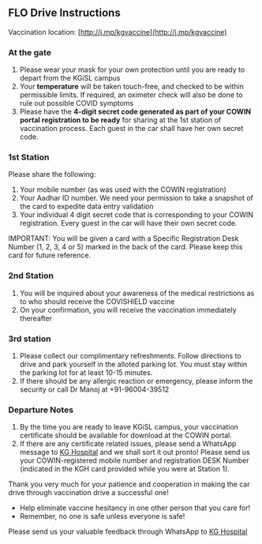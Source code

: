 <!-- title: Final Instructions for FLO Drive -->

## FLO Drive Instructions

Vaccination location: [http://j.mp/kgvaccine](http://j.mp/kgvaccine)

### At the gate
1. Please wear your mask for your own protection until you are ready to depart from the KGiSL campus 
2. Your **temperature** will be taken touch-free, and checked to be within permissible limits. If required, an oximeter check will also be done to rule out possible COVID symptoms 
3. Please have the **4-digit secret code generated as part of your COWIN portal registration to be ready** for sharing at the 1st station of vaccination process. Each guest in the car shall have her own secret code. 

### 1st Station
Please share the following: 
1. Your mobile number (as was used with the COWIN registration) 
2. Your Aadhar ID number. We need your permission to take a snapshot of the card to expedite data entry validation
3. Your individual 4 digit secret code that is corresponding to your COWIN registration. Every guest in the car will have their own secret code. 

IMPORTANT: You will be given a card with a Specific Registration Desk Number (1, 2, 3, 4 or 5) marked in the back of the card. Please keep this card for future reference. 

### 2nd Station 
1. You will be inquired about your awareness of the medical restrictions as to who should receive the COVISHIELD vaccine
2. On your confirmation, you will receive the vaccination immediately thereafter 

### 3rd station  
1. Please collect our complimentary refreshments. Follow directions to drive and park yourself in the alloted parking lot. You must stay within the parking lot for at least 10-15 minutes. 
2. If there should be any allergic reaction or emergency, please inform the security or call Dr Manoj at +91-96004-39512

### Departure Notes
1. By the time you are ready to leave KGiSL campus, your vaccination certificate should be available for download at the COWIN portal. 
2. If there are any certificate related issues, please send a WhatsApp message to [KG Hospital](https://api.whatsapp.com/send?phone=919626196262) and we shall sort it out pronto! Please send us your COWIN-registered mobile number and registration DESK Number (indicated in the KGH card provided while you were at Station 1). 

Thank you very much for your patience and cooperation in making the  car drive through vaccination drive a successful one!  
  - Help eliminate vaccine hesitancy in one other person that you care for!
  - Remember, no one is safe unless everyone is safe! 

Please send us your valuable feedback through WhatsApp to [KG Hospital](https://api.whatsapp.com/send?phone=919626196262")








